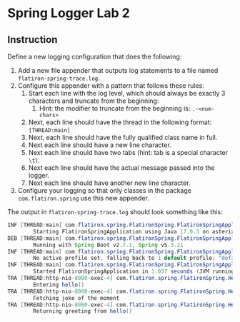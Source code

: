 # Spring Logger Lab 2

## Instruction

Define a new logging configuration that does the following:

1. Add a new file appender that outputs log statements to a file named
   `flatiron-spring-trace.log`.
2. Configure this appender with a pattern that follows these rules:
   1. Start each line with the log level, which should always be exactly 3
      characters and truncate from the beginning:
      1. Hint: the modifier to truncate from the beginning is: `.-<num-chars>`
   2. Next, each line should have the thread in the following format:
      `[THREAD:main]`
   3. Next, each line should have the fully qualified class name in full.
   4. Next each line should have a new line character.
   5. Next each line should have two tabs (hint: tab is a special character
      `\t`).
   6. Next each line should have the actual message passed into the logger.
   7. Next each line should have another new line character.
3. Configure your logging so that only classes in the package
   `com.flatiron.spring` use this new appender.

The output in `flatiron-spring-trace.log` should look something like this:

```java
INF [THREAD:main] com.flatiron.spring.FlatironSpring.FlatironSpringApplication
		Starting FlatironSpringApplication using Java 17.0.3 on asterix.lan with PID 31468 (/Users/dbash/sandbox/flatiron/flatiron-spring/build/classes/java/main started by dbash in /Users/dbash/sandbox/flatiron/flatiron-spring)
DEB [THREAD:main] com.flatiron.spring.FlatironSpring.FlatironSpringApplication
		Running with Spring Boot v2.7.1, Spring v5.3.21
INF [THREAD:main] com.flatiron.spring.FlatironSpring.FlatironSpringApplication
		No active profile set, falling back to 1 default profile: "default"
INF [THREAD:main] com.flatiron.spring.FlatironSpring.FlatironSpringApplication
		Started FlatironSpringApplication in 1.037 seconds (JVM running for 1.266)
TRA [THREAD:http-nio-8080-exec-4] com.flatiron.spring.FlatironSpring.HelloController
		Entering hello()
TRA [THREAD:http-nio-8080-exec-4] com.flatiron.spring.FlatironSpring.HelloController
		Fetching joke of the moment
TRA [THREAD:http-nio-8080-exec-4] com.flatiron.spring.FlatironSpring.HelloController
		Returning greeting from hello()
```
